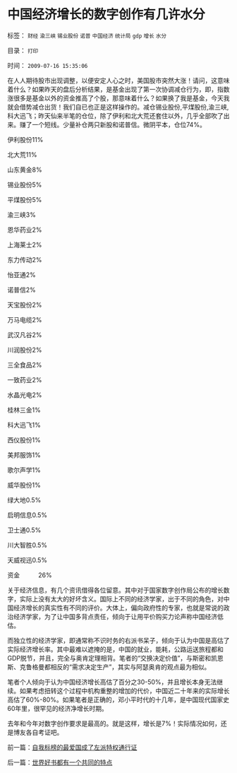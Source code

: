 # 中国经济增长的数字创作有几许水分

标签： `财经` `渝三峡` `锡业股份` `诺普` `中国经济` `统计局` `gdp` `增长` `水分` 

目录： `打印`

时间： `2009-07-16 15:35:06`

在人人期待股市出现调整，以便安定人心之时，美国股市突然大涨！请问，这意味着什么？如果昨天的盘后分析结果，是基金出现了第一次协调减仓行为，即，指数涨很多是基金以外的资金推高了个股，那意味着什么？如果换了我是基金，今天我就会借势减仓出货！我们自已也正是这样操作的。减仓锡业股份,平煤股份,渝三峡,科大迅飞；昨天仙来半笔的仓位，除了伊利和北大荒还套住以外，几乎全部吹了出来。赚了一个短线。少量补仓两只新股和诺普信。微阴平本，仓位74%。

伊利股份11%

北大荒11%

山东黄金8%

锡业股份5%

平煤股份5%

渝三峡3%

恩华药业2%

上海莱士2%

东力传动2%

怡亚通2%

诺普信2%

天宝股份2%

万马电缆2%

武汉凡谷2%

川润股份2%

三全食品2%

一致药业2%

水晶光电2%

桂林三金1%

科大迅飞1%

西仪股份1%

美邦服饰1%

歌尔声学1%

威华股份1%

绿大地0.5%

启明信息0.5%

卫士通0.5%

川大智胜0.5%

天威视迅0.5%

资金　　　26%

关于经济信息，有几个资讯借得各位留意。其中对于国家数字创作局公布的增长数字，实际上没有太大的好坏含义。国际上不同的经济学家，出于不同的角色，对中国经济增长的真实性有不同的评价。大体上，偏向政府性的专家，也就是常说的政治经济学家，为了让中国多背点责任，倾向于让用平价购买力论声称中国经济低估。

而独立性的经济学家，即通常称不识时务的右派书呆子，倾向于认为中国是高估了实际经济增长率。其中最难以遮掩的是，中国的就业，能耗，公路运送旅程都和GDP脱节，并且，完全与奥肯定理相背。笔者的“交换决定价值”，与斯密和凯恩斯、克鲁格曼都相反的“需求决定生产”，其实与阿瑟奥肯的观点最为相似。

笔者个人倾向于认为中国经济增长高估了百分之30-50%，并且增长本身无法继续。如果考虑扭转这个过程中机构重整的增加的代价，中国近二十年来的实际增长高估了60%-80%。如果笔者是正确的，邓小平时代的十几年，是中国现代国家史60年里，很罕见的经济净增长时期。

去年和今年对数字创作要求是最高的。就是这样，增长是7%！实际情况如何，还是博友各自考证吧。



前一篇：[自我标榜的最爱国成了左派特权通行证](../../../2009/7/16/自我标榜的最爱国成了左派特权通行证.md)

后一篇：[世界好书都有一个共同的特点](../../../2009/7/16/世界好书都有一个共同的特点.md)